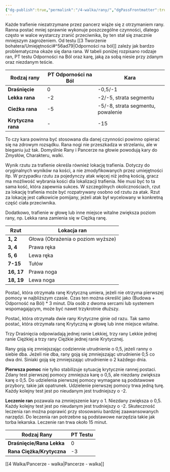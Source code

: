 ```yaml
---
{"dg-publish":true,"permalink":"/4-walka/rany/","dgPassFrontmatter":true}
---
```


Każde trafienie niezatrzymane przez pancerz wiąże się z otrzymaniem rany. Ranna postać mniej sprawnie wykonuje poszczególne czynności, dlatego często w walce wystarczy zranić przeciwnika, by ten stał się znacznie mniejszym zagrożeniem. Od testu [[3 Tworzenie bohatera/Umiejętności#^56ad79\|Odporności na ból]] zależy jak bardzo problematyczna okaże się dana rana. W tabeli poniżej rozpisano rodzaje ran, PT testu Odporności na Ból oraz karę, jaką za sobą niesie przy zdanym oraz niezdanym teście.

| **Rodzaj rany**    | **PT Odporności na Ból** | **Kara**                          |
| ------------------ | ------------------------ | --------------------------------- |
| **Draśnięcie**     | 0                        | -0,5/-1                           |
| **Lekka rana**     | -2                       | -2/-5, strata segmentu            |
| **Cieżka rana**    | -5                       | -5/-8, strata segmentu, powalenie |
| **Krytyczna rana** | -                        | -15                               |

To czy kara powinna być stosowana dla danej czynności powinno opierać się na zdrowym rozsądku. Rana nogi nie przeszkadza w strzelaniu, ale w bieganiu już tak. Domyślnie Rany i Pancerze na głowie powodują kary do Zmysłów, Charakteru, walki.

Wynik rzutu za trafienie określa również lokację trafienia. Dotyczy do oryginalnych wyników na kości, a nie zmodyfikowanych przez umiejętności itp. W przypadku rzutu za pojedynczy atak więcej niż jedną kością, gracz ma możliwość wybrania kości dla lokalizacji trafienia. Nie musi być to ta sama kość, która zapewnia sukces. W szczególnych okolicznościach, rzut za lokację trafienia może być rozpatrywany osobno od rzutu za atak. Rzut za lokację jest całkowicie pomijany, jeżeli atak był wycelowany w konkretną część ciała przeciwnika.

Dodatkowo, trafienie w głowę lub inne miejsce witalne zwiększa poziom rany, np. Lekka rana zamienia się w Ciężką ranę.

| **Rzut**   | **Lokacja ran**                   |
| ---------- | --------------------------------- |
| **1, 2**   | Głowa (Obrażenia o poziom wyższe) |
| **3, 4**   | Prawa ręka                        |
| **5, 6**   | Lewa ręka                         |
| **7-15**   | Tułów                             |
| **16, 17** | Prawa noga                        |
| **18, 19** | Lewa noga                         |

Postać, która otrzymała ranę Krytyczną umiera, jeżeli nie otrzyma pierwszej pomocy w najbliższym czasie. Czas ten można określić jako (Budowa + Odporność na Ból) * 3 minut. Dla osób z dwoma sercami lub systemem wspomagającym, może być nawet trzykrotnie dłuższy.

Postać, która otrzymała dwie rany Krytyczne ginie od razu. Tak samo postać, która otrzymała ranę Krytyczną w głowę lub inne miejsce witalne.

Trzy Draśnięcia odpowiadają jednej ranie Lekkiej, trzy rany Lekkie jednej ranie Ciężkiej a trzy rany Ciężkie jednej ranie Krytycznej.

Rany goją się zmniejszając codziennie utrudnienie o 0,5, jeżeli ranny o siebie dba. Jeżeli nie dba, rany goją się zmniejszając utrudnienie 0,5 co dwa dni. Siniaki goją się zmniejszając utrudnienie o 2 każdego dnia.

**Pierwsza pomoc** nie tylko stabilizuje sytuację krytycznie rannej postaci. Zdany test pierwszej pomocy zmniejsza karę o 0,5, ale niezdany zwiększa karę o 0,5. Do udzielenia pierwszej pomocy wymagane są podstawowe przybory, takie jak opatrunek. Udzielenie pierwszej pomocy trwa jedną turę. Każdy kolejny test jest po nieudanym jest trudniejszy o -2.

**Leczenie ran** pozawala na zmniejszenie kary o 1. Niezdany zwiększa o 0,5. Każdy kolejny test jest po nieudanym jest trudniejszy o -2. Skuteczność leczenia ran można poprawić przy stosowaniu bardziej zaawansowanych narzędzi. Do leczenia ran potrzebne są podstawowe narzędzia takie jak torba lekarska. Leczenie ran trwa około 15 minut.

| **Rodzaj Rany**           | **PT Testu** |
| ------------------------- | ------------ |
| **Draśnięcie/Rana Lekka** | 0            |
| **Rana Ciężka/Krytyczna** | -3           |
[[4 Walka/Pancerze - walka\|Pancerze - walka]]